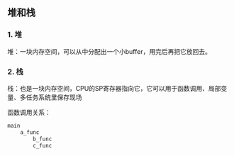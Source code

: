 ## 堆和栈

### 1. 堆

堆：一块内存空间，可以从中分配出一个小buffer，用完后再把它放回去。

### 2. 栈

栈：也是一块内存空间，CPU的SP寄存器指向它，它可以用于函数调用、局部变量、多任务系统里保存现场

函数调用关系：

```c
main
    a_func
    	b_func
    	c_func
```


